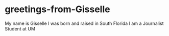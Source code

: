 # greetings-from-Gisselle
My name is Gisselle
I was born and raised in South Florida
I am a Journalist Student at UM

